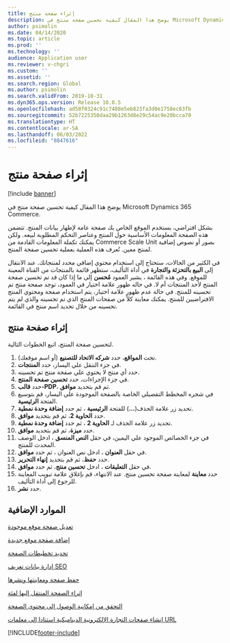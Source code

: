 ```yaml
---
title: إثراء صفحة منتج
description: يوضح هذا المقال كيفية تحسين صفحة منتج في Microsoft Dynamics 365 Commerce.
author: psimolin
ms.date: 04/14/2020
ms.topic: article
ms.prod: ''
ms.technology: ''
audience: Application user
ms.reviewer: v-chgri
ms.custom: ''
ms.assetid: ''
ms.search.region: Global
ms.author: psimolin
ms.search.validFrom: 2019-10-31
ms.dyn365.ops.version: Release 10.0.5
ms.openlocfilehash: ad58f0324c91c7488e5eb823fa3d0e1758ec63fb
ms.sourcegitcommit: 52b7225350daa29b1263d8e29c54ac9e20bcca70
ms.translationtype: HT
ms.contentlocale: ar-SA
ms.lasthandoff: 06/03/2022
ms.locfileid: "8847616"
---
```

# <a name="enrich-a-product-page"></a>إثراء صفحة منتج

[!include [banner](includes/banner.md)]

يوضح هذا المقال كيفية تحسين صفحة منتج في Microsoft Dynamics 365 Commerce.

بشكل افتراضي، يستخدم الموقع الخاص بك صفحة عامة لإظهار بيانات المنتج. تتضمن هذه الصفحة المعلومات الأساسية حول المنتج وعناصر التحكم المطلوبة لبيعه. ولكن يمكنك تكملة المعلومات القادمة من Commerce Scale Unit بصور أو نصوص إضافية لمنتج معين. تُعرف هذه العملية بعملية تحسين صفحة المنتج.

في الكثير من الحالات، ستحتاج إلى استخدام محتوي إضافي محدد لمنتجاتك. عند الانتقال إلى **البيع بالتحزئة والتجارة** في أداة التأليف، ستظهر قائمة بالمنتجات من القناة المعينة للموقع. وفي هذه القائمة ، يشير العمود **مُحسن** إلى ما إذا كان قد تم تحسين صفحة المنتج لأحد المنتجات أم لا. في حاله ظهور علامة اختيار في العمود، توجد صفحة منتج تم تحسينه للمنتج. في حالة عدم ظهور علامة اختيار، يتم استخدام صفحة ومحتوي المنتج الافتراضيين للمنتج. يمكنك معاينة كلاً من صفحات المنتج الذي تم تحسينه والذي لم يتم تحسينه من خلال تحديد اسم منتج في القائمة.

## <a name="enrich-a-product-page"></a>إثراء صفحة منتج

لتحسين صفحة المنتج، اتبع الخطوات التالية.

1. تحت **المواقع**، حدد **شركه الاتحاد للتصنيع** (أو اسم موقعك).
1. في جزء التنقل علي اليسار، حدد **المنتجات**.
1. حدد أي منتج لا يحتوي علي صفحة منتج تم تحسينه.
1. في جزء الإجراءات، حدد **تحسين صفحة المنتج**.
1. حدد **قالب-PDP**، ثم قم بتحديد **موافق**.
1. في شجره المخطط التفصيلي الخاصة بالصفحة الموجودة علي اليسار، قم بتوسيع الفتحة **الرئيسية**.
1. تحديد زر علامة الحذف(**...**) للفتحة **الرئيسية** ، ثم حدد **‏‫إضافة وحدة نمطية‬**.
1. حدد **الحاوية 2**، ثم قم بتحديد **موافق**.
1. تحديد زر علامة الحذف لـ **الحاوية 2** ، ثم حدد **‏‫إضافة وحدة نمطية**‬.
1. حدد **ميزة**، ثم قم بتحديد **موافق**.
1. في جزء الخصائص الموجود علي اليمين، في حقل **النص المنسق** ، ادخل الوصف المحدث للمنتج.
1. في حقل **العنوان** ، ادخل نص العنوان ، ثم حدد **موافق**.
1. حدد **حفظ**، ثم قم بتحديد **إنهاء التحرير**.
1. في حقل **التعليقات** ، ادخل **تحسين منتج**، ثم حدد **موافق**.
1. حدد **معاينة** لمعاينة صفحة تحسين منتج. عند الانتهاء، قم بإغلاق علامة تبويب المعاينة للرجوع إلى أداة التأليف.
1. حدد **نشر**.

## <a name="additional-resources"></a>الموارد الإضافية

[تعديل صفحة موقع موجودة](modify-existing-page.md)

[إضافة صفحة موقع جديدة](add-new-page.md)

[تحديد تخطيطات الصفحة](select-page-layouts.md)

[إدارة بيانات تعريف SEO](manage-seo-metadata.md)

[حفظ صفحة ومعاينتها ونشرها](save-preview-publish-page.md)

[إثراء الصفحة المنتقل إليها‬ لفئة](enrich-category-page.md)

[التحقق من إمكانية الوصول إلى محتوى الصفحة](verify-accessibility.md)

[إنشاء صفحات التجارة الإلكترونية الديناميكية استنادا إلى معلمات URL](create-dynamic-pages.md)


[!INCLUDE[footer-include](../includes/footer-banner.md)]
